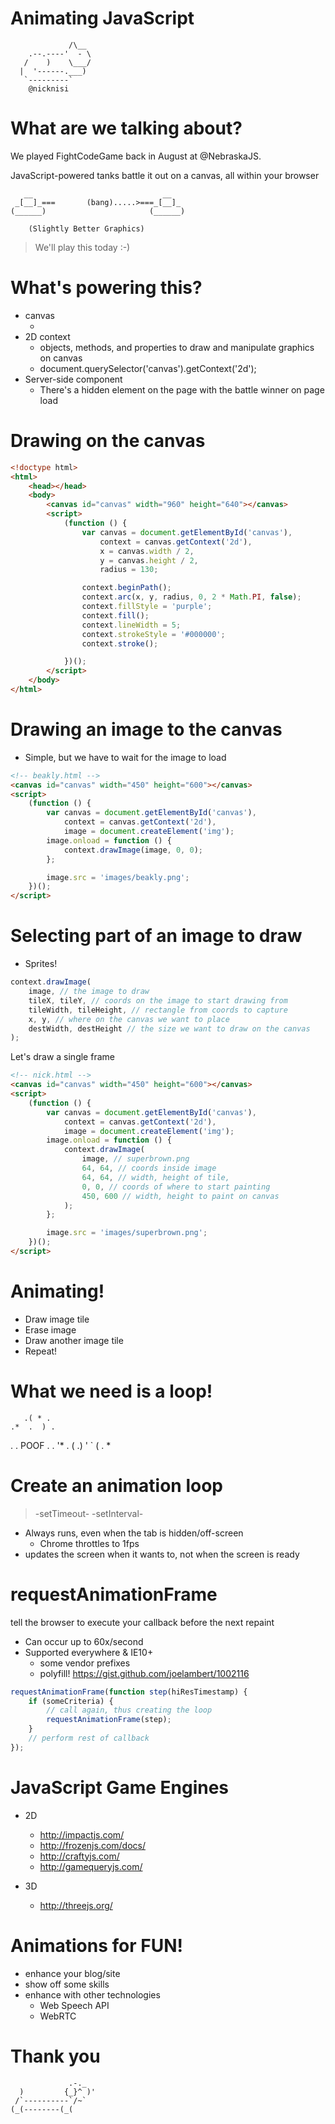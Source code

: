 # Animating JavaScript

                 /\__
        .--.----'  - \
       /    )    \___/
      |  '------.___)
       `---------`
		@nicknisi

# What are we talking about?

We played FightCodeGame back in August at @NebraskaJS.

JavaScript-powered tanks battle it out on a canvas, all within your browser

	   __                             __
	 _[__]_===       (bang).....>===_[__]_
	(______)	                   (______)

		(Slightly Better Graphics)

> We'll play this today :-)

# What's powering this?

* canvas
	* <canvas width="960" height="640"></canvas>
* 2D context
	* objects, methods, and properties to draw and manipulate graphics on canvas
	* document.querySelector('canvas').getContext('2d');
* Server-side component
	* There's a hidden element on the page with the battle winner on page load

# Drawing on the canvas

```html
<!doctype html>
<html>
    <head></head>
	<body>
		<canvas id="canvas" width="960" height="640"></canvas>
		<script>
			(function () {
				var canvas = document.getElementById('canvas'),
					context = canvas.getContext('2d'),
					x = canvas.width / 2,
					y = canvas.height / 2,
					radius = 130;

				context.beginPath();
				context.arc(x, y, radius, 0, 2 * Math.PI, false);
				context.fillStyle = 'purple';
				context.fill();
				context.lineWidth = 5;
				context.strokeStyle = '#000000';
				context.stroke();

			})();
		</script>
	</body>
</html>
```

# Drawing an image to the canvas

* Simple, but we have to wait for the image to load

```html
<!-- beakly.html -->
<canvas id="canvas" width="450" height="600"></canvas>
<script>
    (function () {
        var canvas = document.getElementById('canvas'),
            context = canvas.getContext('2d'),
            image = document.createElement('img');
        image.onload = function () {
            context.drawImage(image, 0, 0);
        };

        image.src = 'images/beakly.png';
    })();
</script>
```

# Selecting part of an image to draw

* Sprites!

```javascript
context.drawImage(
    image, // the image to draw
    tileX, tileY, // coords on the image to start drawing from
    tileWidth, tileHeight, // rectangle from coords to capture
    x, y, // where on the canvas we want to place
    destWidth, destHeight // the size we want to draw on the canvas
);
```

Let's draw a single frame

```html
<!-- nick.html -->
<canvas id="canvas" width="450" height="600"></canvas>
<script>
    (function () {
        var canvas = document.getElementById('canvas'),
            context = canvas.getContext('2d'),
            image = document.createElement('img');
        image.onload = function () {
            context.drawImage(
                image, // superbrown.png
                64, 64, // coords inside image
                64, 64, // width, height of tile,
                0, 0, // coords of where to start painting
                450, 600 // width, height to paint on canvas
            );
        };

        image.src = 'images/superbrown.png';
    })();
</script>
```

# Animating!

* Draw image tile
* Erase image
* Draw another image tile
* Repeat!

# What we need is a loop!

       .( * .
    .*  .  ) .
   . . POOF . .
    '* . (  .) '
     ` ( . *

# Create an animation loop

> -setTimeout-
> -setInterval-

* Always runs, even when the tab is hidden/off-screen
    * Chrome throttles to 1fps
* updates the screen when it wants to, not when the screen is ready

# requestAnimationFrame

tell the browser to execute your callback before the next repaint

* Can occur up to 60x/second
* Supported everywhere & IE10+
    * some vendor prefixes
    * polyfill! https://gist.github.com/joelambert/1002116

```javascript
requestAnimationFrame(function step(hiResTimestamp) {
    if (someCriteria) {
        // call again, thus creating the loop
        requestAnimationFrame(step);
    }
    // perform rest of callback
});
```

# JavaScript Game Engines

* 2D
    * http://impactjs.com/
    * http://frozenjs.com/docs/
    * http://craftyjs.com/
    * http://gamequeryjs.com/

* 3D
    * http://threejs.org/

# Animations for FUN!

* enhance your blog/site
* show off some skills
* enhance with other technologies
    * Web Speech API
    * WebRTC

# Thank you
                 .-._
      )         {_}^ )'
     /`----------`/~`
    (_(--------(_(

